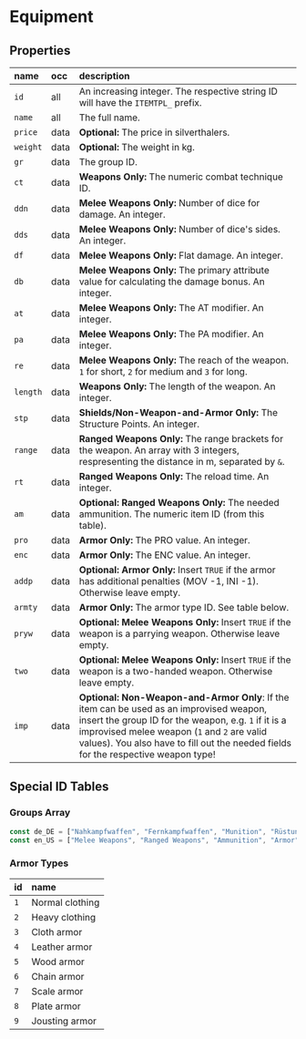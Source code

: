 # Equipment

## Properties

name | occ | description
:--- | :--- | :---
`id` | all | An increasing integer. The respective string ID will have the `ITEMTPL_` prefix.
`name` | all | The full name.
`price` | data | **Optional:** The price in silverthalers.
`weight` | data | **Optional:** The weight in kg.
`gr` | data | The group ID.
`ct` | data | **Weapons Only:** The numeric combat technique ID.
`ddn` | data | **Melee Weapons Only:** Number of dice for damage. An integer.
`dds` | data | **Melee Weapons Only:** Number of dice's sides. An integer.
`df` | data | **Melee Weapons Only:** Flat damage. An integer.
`db` | data | **Melee Weapons Only:** The primary attribute value for calculating the damage bonus. An integer.
`at` | data | **Melee Weapons Only:** The AT modifier. An integer.
`pa` | data | **Melee Weapons Only:** The PA modifier. An integer.
`re` | data | **Melee Weapons Only:** The reach of the weapon. `1` for short, `2` for medium and `3` for long.
`length` | data | **Weapons Only:** The length of the weapon. An integer.
`stp` | data | **Shields/Non-Weapon-and-Armor Only:** The Structure Points. An integer.
`range` | data | **Ranged Weapons Only:** The range brackets for the weapon. An array with 3 integers, respresenting the distance in m, separated by `&`.
`rt` | data | **Ranged Weapons Only:** The reload time. An integer.
`am` | data | **Optional: Ranged Weapons Only:** The needed ammunition. The numeric item ID (from this table).
`pro` | data | **Armor Only:** The PRO value. An integer.
`enc` | data | **Armor Only:** The ENC value. An integer.
`addp` | data | **Optional: Armor Only:** Insert `TRUE` if the armor has additional penalties (MOV -1, INI -1). Otherwise leave empty.
`armty` | data | **Armor Only:** The armor type ID. See table below.
`pryw` | data | **Optional: Melee Weapons Only:** Insert `TRUE` if the weapon is a parrying weapon. Otherwise leave empty.
`two` | data | **Optional: Melee Weapons Only:** Insert `TRUE` if the weapon is a two-handed weapon. Otherwise leave empty.
`imp` | data | **Optional: Non-Weapon-and-Armor Only**: If the item can be used as an improvised weapon, insert the group ID for the weapon, e.g. `1` if it is a improvised melee weapon (`1` and `2` are valid values). You also have to fill out the needed fields for the respective weapon type!

## Special ID Tables

### Groups Array

```ts
const de_DE = ["Nahkampfwaffen", "Fernkampfwaffen", "Munition", "Rüstungen", "Waffenzubehör", "Kleidung", "Reisebedarf und Werkzeuge", "Beleuchtung", "Verbandzeug und Heilmittel", "Behältnisse", "Seile und Ketten", "Diebeswerkzeug", "Handwerkszeug", "Orientierungshilfen", "Schmuck", "Edelsteine und Feingestein", "Schreibwaren", "Bücher", "Magische Artefakte", "Alchimica", "Gifte", "Heilkräuter", "Musikinstrumente", "Genussmittel und Luxus", "Tiere", "Tierbedarf", "Fortbewegungsmittel"]
const en_US = ["Melee Weapons", "Ranged Weapons", "Ammunition", "Armor", "Weapon Accessories", "Clothes", "Travel Gear and Tools", "Illumination", "Bandages and Remedies", "Containers", "Ropes and Chains", "Thieves' Tools", "Tools of the Trade", "Orienteering Aids", "Jewelry", "Gems and Precious Stones", "Stationary", "Books", "Magical Artifacts", "Alchemicae", "Poisons", "Healing Herbs", "Musical Instruments", "Luxury Goods", "Animals", "Animal Care", "Vehicles"]
```

### Armor Types

id | name
:--- | :---
`1` | Normal clothing
`2` | Heavy clothing
`3` | Cloth armor
`4` | Leather armor
`5` | Wood armor
`6` | Chain armor
`7` | Scale armor
`8` | Plate armor
`9` | Jousting armor
